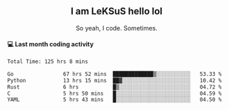 <h2 align="center">I am LeKSuS hello lol</h2>
<p align="center">So yeah, I code. Sometimes.</p>

#### :computer: Last month coding activity
<!--START_SECTION:waka-->

```txt
Total Time: 125 hrs 8 mins

Go                67 hrs 52 mins  █████████████▒░░░░░░░░░░░   53.33 %
Python            13 hrs 15 mins  ██▓░░░░░░░░░░░░░░░░░░░░░░   10.42 %
Rust              6 hrs           █▒░░░░░░░░░░░░░░░░░░░░░░░   04.72 %
C                 5 hrs 50 mins   █░░░░░░░░░░░░░░░░░░░░░░░░   04.59 %
YAML              5 hrs 43 mins   █░░░░░░░░░░░░░░░░░░░░░░░░   04.50 %
```

<!--END_SECTION:waka-->
